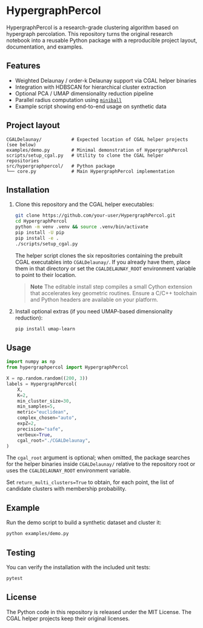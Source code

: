 # HypergraphPercol

HypergraphPercol is a research-grade clustering algorithm based on hypergraph percolation. This repository turns the original research notebook into a reusable Python package with a reproducible project layout, documentation, and examples.

## Features

- Weighted Delaunay / order-k Delaunay support via CGAL helper binaries
- Integration with HDBSCAN for hierarchical cluster extraction
- Optional PCA / UMAP dimensionality reduction pipeline
- Parallel radius computation using [`miniball`](https://pypi.org/project/MiniballCpp/)
- Example script showing end-to-end usage on synthetic data

## Project layout

```
CGALDelaunay/           # Expected location of CGAL helper projects (see below)
examples/demo.py        # Minimal demonstration of HypergraphPercol
scripts/setup_cgal.py   # Utility to clone the CGAL helper repositories
src/hypergraphpercol/   # Python package
└── core.py             # Main HypergraphPercol implementation
```

## Installation

1. Clone this repository and the CGAL helper executables:

   ```bash
   git clone https://github.com/your-user/HypergraphPercol.git
   cd HypergraphPercol
   python -m venv .venv && source .venv/bin/activate
   pip install -U pip
   pip install -e .
   ./scripts/setup_cgal.py
   ```

   The helper script clones the six repositories containing the prebuilt CGAL executables into `CGALDelaunay/`. If you already have them, place them in that directory or set the `CGALDELAUNAY_ROOT` environment variable to point to their location.

   > **Note**
   > The editable install step compiles a small Cython extension that accelerates key geometric routines. Ensure a C/C++ toolchain and Python headers are available on your platform.

2. Install optional extras (if you need UMAP-based dimensionality reduction):

   ```bash
   pip install umap-learn
   ```

## Usage

```python
import numpy as np
from hypergraphpercol import HypergraphPercol

X = np.random.random((200, 3))
labels = HypergraphPercol(
    X,
    K=2,
    min_cluster_size=30,
    min_samples=5,
    metric="euclidean",
    complex_chosen="auto",
    expZ=2,
    precision="safe",
    verbeux=True,
    cgal_root="./CGALDelaunay",
)
```

The `cgal_root` argument is optional; when omitted, the package searches for the helper binaries inside `CGALDelaunay/` relative to the repository root or uses the `CGALDELAUNAY_ROOT` environment variable.

Set `return_multi_clusters=True` to obtain, for each point, the list of candidate clusters with membership probability.

## Example

Run the demo script to build a synthetic dataset and cluster it:

```bash
python examples/demo.py
```

## Testing

You can verify the installation with the included unit tests:

```bash
pytest
```

## License

The Python code in this repository is released under the MIT License. The CGAL helper projects keep their original licenses.
